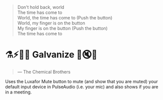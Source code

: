 > Don't hold back, world<br>
> The time has come to<br>
> World, the time has come to (Push the button)<br>
> World, my finger is on the button<br>
> My finger is on the button (Push the button)<br>
> The time has come to
# ⚗️⚡🔌🦾 Galvanize 🤝🔇🛑
>
> — The Chemical Brothers

Uses the Luxafor Mute button to mute (and show that you are muted) your default
input device in PulseAudio (i.e. your mic) and also shows if you are in a
meeting.
